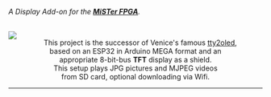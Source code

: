 *A Display Add-on for the **[MiSTer FPGA]**.*

<br>
<img src = pictures/oled_tft.gif align = left>

<div align = right>
<div align = center>

This project is the successor of Venice's famous [tty2oled](https://github.com/venice1200/MiSTer_tty2oled/), <br>
based on an ESP32 in Arduino MEGA format and an <br>
appropriate 8-bit-bus **TFT** display as a shield. <br>
This setup plays JPG pictures and MJPEG videos <br>
from SD card, optional downloading via Wifi.

</div>
</div>

---
<!----------------------------------------------------------------------------->

[MiSTer FPGA]: https://github.com/MiSTer-devel

